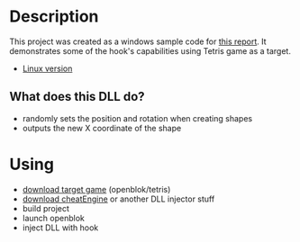 # Description

This project was created as a windows sample code for [this report](https://www.youtube.com/watch?v=L0sEnA1fazk). It demonstrates some of the hook's capabilities using Tetris game as a target.
- [Linux version](https://github.com/osogi/hook-example-linux)

## What does this DLL do?

- randomly sets the position and rotation when creating shapes
- outputs the new X coordinate of the shape

# Using

- [download target game](https://github.com/mmatyas/openblok/releases/download/v0.8.4/openblok_v084_windows.zip) (openblok/tetris)
- [download cheatEngine](https://www.cheatengine.org/) or another DLL injector stuff
- build project
- launch openblok
- inject DLL with hook

